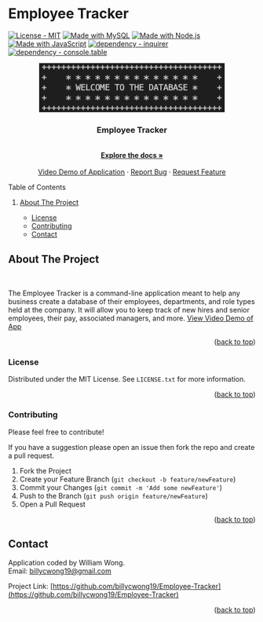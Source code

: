 <div id="top"></div>
<!-- readme has snippets from https://github.com/othneildrew/Best-README-Template -->
<!-- badges are by the wonderful https://michaelcurrin.github.io/badge-generator/#/ -->

# Employee Tracker
<a id="top" href="#license"><img src="https://img.shields.io/badge/License-MIT-2ea44f" alt="License - MIT"></a>
[![Made with MySQL](https://img.shields.io/badge/MySQL->=5.7-blue?logo=mysql&logoColor=white)](https://www.mysql.com/ "Go to MySQL homepage")
[![Made with Node.js](https://img.shields.io/badge/Node.js->=12-blue?logo=node.js&logoColor=white)](https://nodejs.org "Go to Node.js homepage")
[![Made with JavaScript](https://img.shields.io/badge/Made_with-JavaScript-blue?logo=javascript&logoColor=white)](https://www.javascript.com/ "Go to JavaScript homepage")
[![dependency - inquirer](https://img.shields.io/badge/dependency-inquirer-blue)](https://www.npmjs.com/package/inquirer)
[![dependency - console.table](https://img.shields.io/badge/dependency-console.table-blue)](https://www.npmjs.com/package/console.table)




<div align="center">
    <img src="images/employeetrackerlogo.png" alt="Logo" height="100">
  <p align="center">
    <h3>Employee Tracker</h3>
    <br />
    <a href="https://github.com/billycwong19/Employee-Tracker"><strong>Explore the docs »</strong></a>
    <br />
    <br />
    <a href="https://drive.google.com/file/d/1pqadlNY_24LTTQT3HaKzwTVWwce61JWQ/view?usp=sharing">Video Demo of Application</a>
    ·
    <a href="https://github.com/billycwong19/Employee-Tracker/issues">Report Bug</a>
    ·
    <a href="https://github.com/billycwong19/Employee-Tracker/issues">Request Feature</a>
  </p>
</div>


  <summary>Table of Contents</summary>
  <ol>
    <li>
      <a href="#about-the-project">About The Project</a>
    </li>
      <ul>
        <li><a href="#license">License</a></li>
        <li><a href="#contributing">Contributing</a></li>
        <li><a href="#contact">Contact</a></li>
      </ul>
    </li>
  </ol>


## About The Project
<div align="center">
    <img src="" alt="" height="300">
</div>

<p>The Employee Tracker is a command-line application meant to help any business create a database of their employees, departments, and role types held at the company. It will allow you to keep track of new hires and senior employees, their pay, associated managers, and more. <a href="https://drive.google.com/file/d/1pqadlNY_24LTTQT3HaKzwTVWwce61JWQ/view?usp=sharing">View Video Demo of App</a></p>


<p align="right">(<a href="#top">back to top</a>)</p>

### License

Distributed under the MIT License. See `LICENSE.txt` for more information.

<p align="right">(<a href="#top">back to top</a>)</p>

### Contributing

<p>Please feel free to contribute!</p>

If you have a suggestion please open an issue then fork the repo and create a pull request.
1. Fork the Project
2. Create your Feature Branch (`git checkout -b feature/newFeature`)
3. Commit your Changes (`git commit -m 'Add some newFeature'`)
4. Push to the Branch (`git push origin feature/newFeature`)
5. Open a Pull Request


<p align="right">(<a href="#top">back to top</a>)</p>

## Contact

Application coded by William Wong.
<br>
Email: billycwong19@gmail.com

Project Link: [https://github.com/billycwong19/Employee-Tracker](https://github.com/billycwong19/Employee-Tracker)

<p align="right">(<a href="#top">back to top</a>)</p>